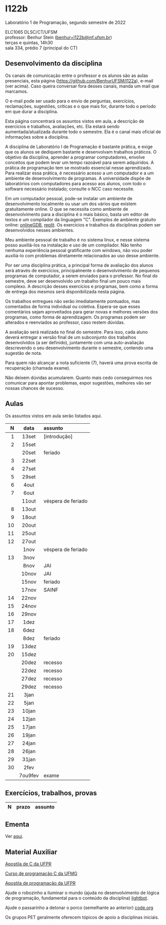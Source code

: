 # l122b
Laboratório 1 de Programação, segundo semestre de 2022

ELC1065 DLSC/CT/UFSM\
professor: Benhur Stein 
([benhur+l122b@inf.ufsm.br](mailto:benhur%2bl122b@inf.ufsm.br))\
terças e quintas, 14h30\
sala 334, prédio 7 (principal do CT)

## Desenvolvimento da disciplina

Os canais de comunicação entre o professor e os alunos são as aulas presenciais, esta página (<https://github.com/BenhurUFSM/l122a>), e-mail (ver acima). Caso queira conversar fora desses canais, manda um mail que marcamos.

O e-mail pode ser usado para o envio de perguntas, exercícios, reclamações, sugestões, críticas e o que mais for, durante todo o período em que durar a disciplina.

Esta página concentrará os assuntos vistos em aula, a descrição de exercícios e trabalhos, avaliações, etc. Ela estará sendo aumentada/atualizada durante todo o semestre. Ela é o canal mais oficial de informações sobre a disciplina.

A disciplina de Laboratório I de Programação é bastante prática, e exige que os alunos se dediquem bastante e desenvolvam trabalhos práticos.
O objetivo da disciplina, aprender a programar computadores, envolve conceitos que podem levar um tempo razoável para serem adquiridos.
A prática de programação tem se mostrado essencial nesse aprendizado.
Para realizar essa prática, é necessário acesso a um computador e a um ambiente de desenvolvimento de programas.
A universidade dispõe de laboratórios com computadores para acesso aos alunos, com todo o software necessário instalado; consulte o NCC caso necessite.

Em um computador pessoal, pode-se instalar um ambiente de desenvolvimento localmente ou usar um dos vários que existem gratuitamente online.
O que se necessita como ambiente de desenvolvimento para a disciplina é o mais básico, basta um editor de textos e um compilador da linguagem "C".
Exemplos de ambiente gratuito online: [onlineGDB](https://www.onlinegdb.com), [replit](https://www.replit.com).
Os exercícios e trabalhos da disciplinas podem ser desenvolvidos nesses ambientes.

Meu ambiente pessoal de trabalho é no sistema linux, e nesse sistema posso auxiliá-los na instalação e uso de um compilador.
Não tenho nenhuma experiência pessoal gratificante com windows, não vou poder auxiliá-lo com problemas diretamente relacionados ao uso desse ambiente.

Por ser uma disciplina prática, a principal forma de avaliação dos alunos será através de exercícios, principalmente o desenvolvimento de pequenos programas de computador, a serem enviados para o professor. No final do semestre, deve ser desenvolvido um trabalho final um pouco mais complexo.
A descrição desses exercícios e programas, bem como a forma de entrega dos mesmos será disponibilizada nesta página.

Os trabalhos entregues não serão imediatamente pontuados, mas comentados de forma individual ou coletiva.
Espera-se que esses comentários sejam aproveitados para gerar novas e melhores versões dos programas, como forma de aprendizagem. 
Os programas podem ser alterados e reenviados ao professor, caso restem dúvidas.

A avaliação será realizada no final do semestre. Para isso, cada aluno deverá entregar a versão final de um subconjunto dos trabalhos desenvolvidos (a ser definido), juntamente com uma auto-avaliação descrevendo o seu desenvolvimento durante o semestre, contendo uma sugestão de nota.

Para quem não alcançar a nota suficiente (7), haverá uma prova escrita de recuperação (chamada exame).

Não deixem dúvidas acumularem.
Quanto mais cedo conseguirmos nos comunicar para apontar problemas, expor sugestões, melhores vão ser nossas chances de sucesso.

##  Aulas 

Os assuntos vistos em aula serão listados aqui.

|    N |   data | assunto
| ---: | :----: | :--------
|    1 |  13set | [introdução]
|    2 |  15set | 
|      |  20set | feriado
|    3 |  22set | 
|    4 |  27set |
|    5 |  29set | 
|    6 |   4out |
|    7 |   6out | 
|      |  11out | véspera de feriado
|    8 |  13out | 
|    9 |  18out | 
|   10 |  20out |
|   11 |  25out | 
|   12 |  27out |
|      |   1nov | véspera de feriado
|   13 |   3nov |
|      |   8nov | JAI
|      |  10nov | JAI
|      |  15nov | feriado
|      |  17nov | SAINF
|   14 |  22nov |
|   15 |  24nov |
|   16 |  29nov | 
|   17 |   1dez | 
|   18 |   6dez | 
|      |   8dez | feriado
|   19 |  13dez | 
|   20 |  15dez | 
|      |  20dez | recesso
|      |  22dez | recesso
|      |  27dez | recesso
|      |  29dez | recesso
|   21 |   3jan | 
|   22 |   5jan |
|   23 |  10jan |
|   24 |  12jan |
|   25 |  17jan |
|   26 |  19jan |
|   27 |  24jan |
|   28 |  26jan |
|   29 |  31jan |
|   30 |   2fev |
|      | 7ou9fev | exame


## Exercícios, trabalhos, provas

|     N |    prazo | assunto
| ----: | -------: | :-----------

## Ementa

Ver [aqui](https://www.ufsm.br/ementario/disciplinas/elc1065/).

## Material Auxiliar

[Apostila de C da UFPR](http://www.inf.ufpr.br/cursos/ci067/Docs/NotasAula.pdf)

[Curso de programação C da UFMG](http://www2.dcc.ufmg.br/disciplinas/pc/source/introducao_c_renatocm_deeufmg.pdf)

[Apostila de programação da UFPR](http://www.inf.ufpr.br/cursos/ci055/apostila.pdf)

Ajude o robozinho a iluminar o mundo (ajuda no desenvolvimento de lógica de programação, fundamental para o conteúdo da disciplina) [lightbot](http://lightbot.com).

Ajude o passarinho a detonar o porco (semelhante ao anterior) [code.org](http://studio.code.org/hoc/1)

Os grupos PET geralmente oferecem tópicos de apoio a disciplinas iniciais.


